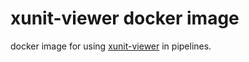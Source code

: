 # xunit-viewer docker image

docker image for using [xunit-viewer](https://github.com/lukejpreston/xunit-viewer) in pipelines.
